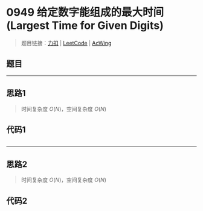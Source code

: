 # 0949 给定数字能组成的最大时间(Largest Time for Given Digits)

> 题目链接：[力扣](1) | [LeetCode](2) | [AcWing](3)

## 题目

---

## 思路1

> 时间复杂度 $O(N)$，空间复杂度 $O(N)$

## 代码1

```cpp

```

---

## 思路2

> 时间复杂度 $O(N)$，空间复杂度 $O(N)$

## 代码2

```cpp

```
